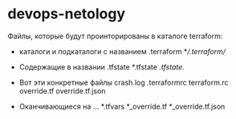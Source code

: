 # devops-netology
  
Файлы, которые будут проинторированы в каталоге terraform:

- каталоги и подкаталоги с названием .terraform
**/.terraform/*

- Содержащие в названии .tfstate
*.tfstate
*.tfstate.*

- Вот эти конкретные файлы
crash.log
.terraformrc
terraform.rc
override.tf
override.tf.json

- Оканчивающиеся на ...
*.tfvars
*_override.tf
*_override.tf.json
